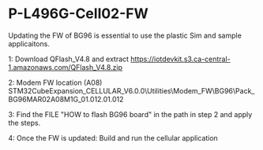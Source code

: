 # P-L496G-Cell02-FW

Updating the FW of BG96 is essential to use the plastic Sim and sample applicaitons. 

1: Download QFlash_V4.8 and extract
   https://iotdevkit.s3.ca-central-1.amazonaws.com/QFlash_V4.8.zip
   
2: Modem FW location (A08)
   STM32CubeExpansion_CELLULAR_V6.0.0\Utilities\Modem_FW\BG96\Pack_BG96MAR02A08M1G_01.012.01.012
   
3: Find the FILE "HOW to flash BG96 board" in the path in step 2 and apply the steps.

4: Once the FW is updated: Build and run the cellular application 

   
   
